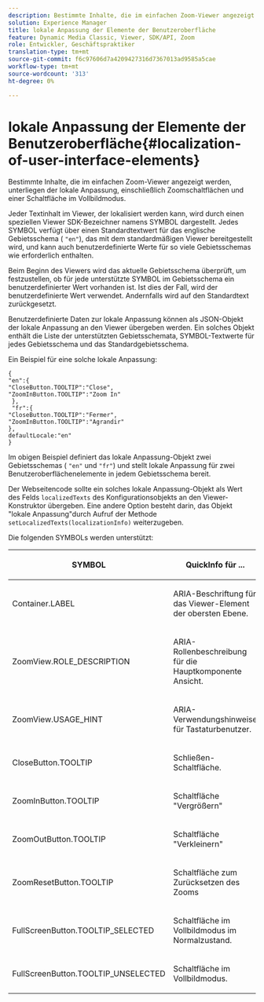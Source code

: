 ```yaml
---
description: Bestimmte Inhalte, die im einfachen Zoom-Viewer angezeigt werden, unterliegen der lokale Anpassung, einschließlich Zoomschaltflächen und einer Schaltfläche im Vollbildmodus.
solution: Experience Manager
title: lokale Anpassung der Elemente der Benutzeroberfläche
feature: Dynamic Media Classic, Viewer, SDK/API, Zoom
role: Entwickler, Geschäftspraktiker
translation-type: tm+mt
source-git-commit: f6c97606d7a4209427316d7367013ad9585a5cae
workflow-type: tm+mt
source-wordcount: '313'
ht-degree: 0%

---
```



# lokale Anpassung der Elemente der Benutzeroberfläche{#localization-of-user-interface-elements}

Bestimmte Inhalte, die im einfachen Zoom-Viewer angezeigt werden, unterliegen der lokale Anpassung, einschließlich Zoomschaltflächen und einer Schaltfläche im Vollbildmodus.

Jeder Textinhalt im Viewer, der lokalisiert werden kann, wird durch einen speziellen Viewer SDK-Bezeichner namens SYMBOL dargestellt. Jedes SYMBOL verfügt über einen Standardtextwert für das englische Gebietsschema ( `"en"`), das mit dem standardmäßigen Viewer bereitgestellt wird, und kann auch benutzerdefinierte Werte für so viele Gebietsschemas wie erforderlich enthalten.

Beim Beginn des Viewers wird das aktuelle Gebietsschema überprüft, um festzustellen, ob für jede unterstützte SYMBOL im Gebietsschema ein benutzerdefinierter Wert vorhanden ist. Ist dies der Fall, wird der benutzerdefinierte Wert verwendet. Andernfalls wird auf den Standardtext zurückgesetzt.

Benutzerdefinierte Daten zur lokale Anpassung können als JSON-Objekt der lokale Anpassung an den Viewer übergeben werden. Ein solches Objekt enthält die Liste der unterstützten Gebietsschemata, SYMBOL-Textwerte für jedes Gebietsschema und das Standardgebietsschema.

Ein Beispiel für eine solche lokale Anpassung:

```
{ 
"en":{ 
"CloseButton.TOOLTIP":"Close", 
"ZoomInButton.TOOLTIP":"Zoom In" 
 }, 
 "fr":{ 
"CloseButton.TOOLTIP":"Fermer", 
"ZoomInButton.TOOLTIP":"Agrandir" 
}, 
defaultLocale:"en" 
}
```

Im obigen Beispiel definiert das lokale Anpassung-Objekt zwei Gebietsschemas ( `"en"` und `"fr"`) und stellt lokale Anpassung für zwei Benutzeroberflächenelemente in jedem Gebietsschema bereit.

Der Webseitencode sollte ein solches lokale Anpassung-Objekt als Wert des Felds `localizedTexts` des Konfigurationsobjekts an den Viewer-Konstruktor übergeben. Eine andere Option besteht darin, das Objekt &quot;lokale Anpassung&quot;durch Aufruf der Methode `setLocalizedTexts(localizationInfo)` weiterzugeben.

Die folgenden SYMBOLs werden unterstützt:

<table id="table_58C40353B7244335872350C98DF2CFB3"> 
 <thead> 
  <tr> 
   <th colname="col1" class="entry"> <p>SYMBOL </p> </th> 
   <th colname="col2" class="entry"> <p>QuickInfo für ... </p> </th> 
  </tr> 
 </thead>
 <tbody> 
  <tr> 
   <td colname="col1"> <p> <span class="codeph"> Container.LABEL  </span> </p> </td> 
   <td colname="col2"> <p>ARIA-Beschriftung für das Viewer-Element der obersten Ebene. </p> </td> 
  </tr> 
  <tr> 
   <td colname="col1"> <p> <span class="codeph"> ZoomView.ROLE_DESCRIPTION  </span> </p> </td> 
   <td colname="col2"> <p>ARIA-Rollenbeschreibung für die Hauptkomponente Ansicht. </p> </td> 
  </tr> 
  <tr> 
   <td colname="col1"> <p> <span class="codeph"> ZoomView.USAGE_HINT  </span> </p> </td> 
   <td colname="col2"> <p>ARIA-Verwendungshinweise für Tastaturbenutzer. </p> </td> 
  </tr> 
  <tr> 
   <td colname="col1"> <p> <span class="codeph"> CloseButton.TOOLTIP  </span> </p> </td> 
   <td colname="col2"> <p>Schließen-Schaltfläche. </p> </td> 
  </tr> 
  <tr> 
   <td colname="col1"> <p> <span class="codeph"> ZoomInButton.TOOLTIP  </span> </p> </td> 
   <td colname="col2"> <p>Schaltfläche "Vergrößern" </p> </td> 
  </tr> 
  <tr> 
   <td colname="col1"> <p> <span class="codeph"> ZoomOutButton.TOOLTIP  </span> </p> </td> 
   <td colname="col2"> <p>Schaltfläche "Verkleinern" </p> </td> 
  </tr> 
  <tr> 
   <td colname="col1"> <p> <span class="codeph"> ZoomResetButton.TOOLTIP  </span> </p> </td> 
   <td colname="col2"> <p>Schaltfläche zum Zurücksetzen des Zooms </p> </td> 
  </tr> 
  <tr> 
   <td colname="col1"> <p> <span class="codeph"> FullScreenButton.TOOLTIP_SELECTED  </span> </p> </td> 
   <td colname="col2"> <p>Schaltfläche im Vollbildmodus im Normalzustand. </p> </td> 
  </tr> 
  <tr> 
   <td colname="col1"> <p> <span class="codeph"> FullScreenButton.TOOLTIP_UNSELECTED  </span> </p> </td> 
   <td colname="col2"> <p>Schaltfläche im Vollbildmodus. </p> </td> 
  </tr> 
 </tbody> 
</table>

